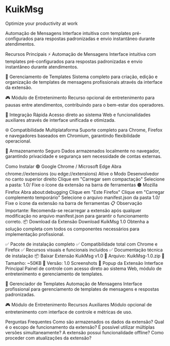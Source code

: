 # KuikMsg
 Optimize your productivity at work

Automação de Mensagens
Interface intuitiva com templates pré-configurados para respostas padronizadas e envio instantâneo durante atendimentos.

Recursos Principais
⚡
Automação de Mensagens
Interface intuitiva com templates pré-configurados para respostas padronizadas e envio instantâneo durante atendimentos.

📝
Gerenciamento de Templates
Sistema completo para criação, edição e organização de templates de mensagens profissionais através da interface da extensão.

🎮
Módulo de Entretenimento
Recurso opcional de entretenimento para pausas entre atendimentos, contribuindo para o bem-estar dos operadores.

🚀
Integração Rápida
Acesso direto ao sistema Web e funcionalidades auxiliares através de interface unificada e otimizada.

🌐
Compatibilidade Multiplataforma
Suporte completo para Chrome, Firefox e navegadores baseados em Chromium, garantindo flexibilidade operacional.

💾
Armazenamento Seguro
Dados armazenados localmente no navegador, garantindo privacidade e segurança sem necessidade de contas externas.

Como Instalar
🟢 Google Chrome / Microsoft Edge
Abra chrome://extensions (ou edge://extensions)
Ative o Modo Desenvolvedor no canto superior direito
Clique em "Carregar sem compactação"
Selecione a pasta: 1.0/
Fixe o ícone da extensão na barra de ferramentas
🟠 Mozilla Firefox
Abra about:debugging
Clique em "Este Firefox"
Clique em "Carregar complemento temporário"
Selecione o arquivo manifest.json da pasta 1.0/
Fixe o ícone da extensão na barra de ferramentas
📋 Observação Importante: Recomenda-se recarregar a extensão após qualquer modificação no arquivo manifest.json para garantir o funcionamento correto.
📦 Download da Extensão
Download KuikMsg 1.0
Obtenha a solução completa com todos os componentes necessários para implementação profissional.

✅ Pacote de instalação completo
✅ Compatibilidade total com Chrome e Firefox
✅ Recursos visuais e funcionais incluídos
✅ Documentação técnica de instalação
📦
Baixar Extensão
KuikMsg v1.0
📁 Arquivo: KuikMsg-1.0.zip
📏 Tamanho: ~50KB
🔄 Versão: 1.0
Screenshots
📱
Popup da Extensão
Interface Principal
Painel de controle com acesso direto ao sistema Web, módulo de entretenimento e gerenciamento de templates.

💬
Gerenciador de Templates
Automação de Mensagens
Interface profissional para gerenciamento de templates de mensagens e respostas padronizadas.

🎮
Módulo de Entretenimento
Recursos Auxiliares
Módulo opcional de entretenimento com interface de controle e métricas de uso.

Perguntas Frequentes
Como são armazenados os dados da extensão?
Qual é o escopo de funcionamento da extensão?
É possível utilizar múltiplas versões simultaneamente?
A extensão possui funcionalidade offline?
Como proceder com atualizações da extensão?
